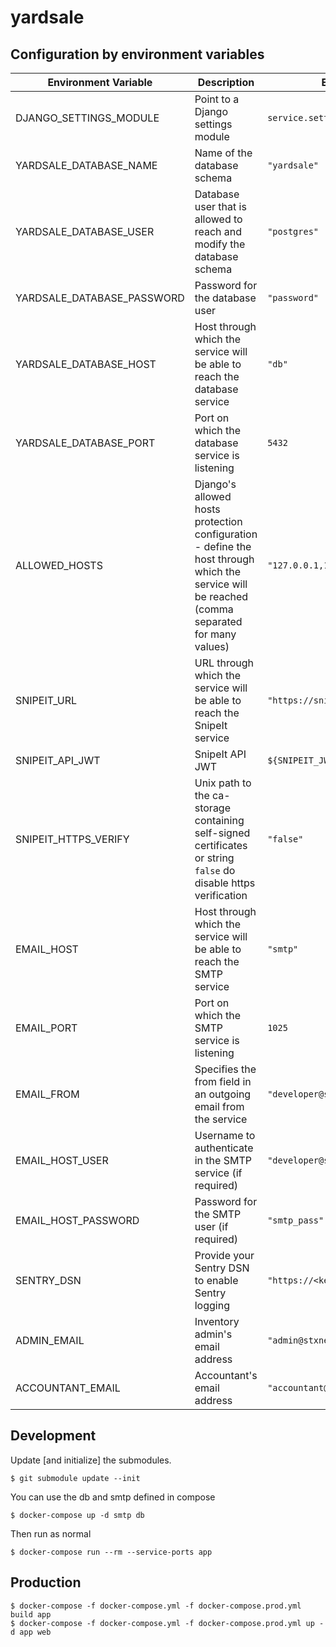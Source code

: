 # yardsale

## Configuration by environment variables

| Environment Variable       | Description                                                                                                                                    | Example value                         |  
| -------------------------- | ---------------------------------------------------------------------------------------------------------------------------------------------- | ---------------------------------     |  
| DJANGO_SETTINGS_MODULE     | Point to a Django settings module                                                                                                              | `service.settings.common`             |  
| YARDSALE_DATABASE_NAME     | Name of the database schema                                                                                                                    | `"yardsale"`                          |  
| YARDSALE_DATABASE_USER     | Database user that is allowed to reach and modify the database schema                                                                          | `"postgres"`                          |  
| YARDSALE_DATABASE_PASSWORD | Password for the database user                                                                                                                 | `"password"`                          |  
| YARDSALE_DATABASE_HOST     | Host through which the service will be able to reach the database service                                                                      | `"db"`                                |  
| YARDSALE_DATABASE_PORT     | Port on which the database service is listening                                                                                                | `5432`                                |  
| ALLOWED_HOSTS              | Django's allowed hosts protection configuration - define the host through which the service will be reached (comma separated for many values)  | `"127.0.0.1,10.93.7.16"`              |  
| SNIPEIT_URL                | URL through which the service will be able to reach the SnipeIt service                                                                        | `"https://snipeit.stxnext.local"`     |  
| SNIPEIT_API_JWT            | SnipeIt API JWT                                                                                                                                | `${SNIPEIT_JWT}`                      |  
| SNIPEIT_HTTPS_VERIFY       | Unix path to the ca-storage containing self-signed certificates or string `false` do disable https verification                                | `"false"`                             |  
| EMAIL_HOST                 | Host through which the service will be able to reach the SMTP service                                                                          | `"smtp"`                              |  
| EMAIL_PORT                 | Port on which the SMTP service is listening                                                                                                    | `1025`                                |  
| EMAIL_FROM                 | Specifies the from field in an outgoing email from the service                                                                                 | `"developer@stxnext.pl"`              |  
| EMAIL_HOST_USER            | Username to authenticate in the SMTP service (if required)                                                                                     | `"developer@stxnext.pl"`              |  
| EMAIL_HOST_PASSWORD        | Password for the SMTP user (if required)                                                                                                       | `"smtp_pass"`                         |  
| SENTRY_DSN                 | Provide your Sentry DSN to enable Sentry logging                                                                                               | `"https://<key>@sentry.io/<project>"` |  
| ADMIN_EMAIL                | Inventory admin's email address                                                                                                                | `"admin@stxnext.pl"`                  |  
| ACCOUNTANT_EMAIL           | Accountant's email address                                                                                                                     | `"accountant@stxnext.pl"`             |  


## Development

Update [and initialize] the submodules.

    $ git submodule update --init

You can use the db and smtp defined in compose

    $ docker-compose up -d smtp db

Then run as normal

    $ docker-compose run --rm --service-ports app

## Production

    $ docker-compose -f docker-compose.yml -f docker-compose.prod.yml build app
    $ docker-compose -f docker-compose.yml -f docker-compose.prod.yml up -d app web

